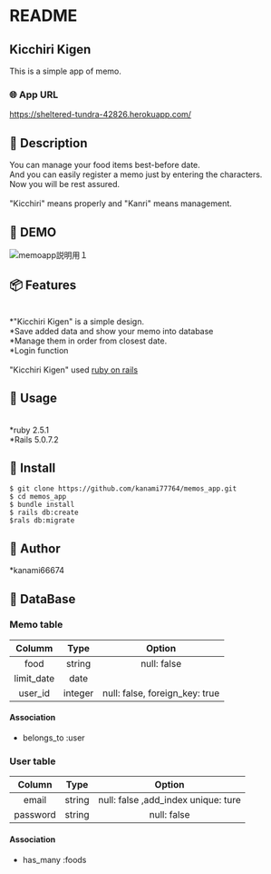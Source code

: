 # README

## Kicchiri Kigen
This is a simple app of memo.

### 🌐 App URL
https://sheltered-tundra-42826.herokuapp.com/

## 💬 Description
You can manage your food items best-before date.
<br>And you can easily register a memo just by entering the characters.
<br>Now you will be rest assured.
<br>
<br>"Kicchiri" means properly and "Kanri" means management.


## 🎨 DEMO
![memoapp説明用１](https://user-images.githubusercontent.com/64050565/83348378-ee67e780-a366-11ea-8933-6b60b35f84cc.png)


## 📦 Features
<br>*"Kicchiri Kigen" is a simple design.
<br>*Save added data and show your memo into database
<br>*Manage them in order from closest date.
<br>*Login function
<br>
<br>"Kicchiri Kigen" used [ruby on rails](https://rubyonrails.org/)


## 💬 Usage
<br>*ruby 2.5.1
<br>*Rails 5.0.7.2


## 💬 Install
```
$ git clone https://github.com/kanami77764/memos_app.git
$ cd memos_app
$ bundle install
$ rails db:create
$rals db:migrate
```

## 👀 Author
*kanami66674

## 💬 DataBase
### Memo table
| Columm | Type | Option |
|:------:|:----:|:------:|
|food|string|null: false|
|limit_date|date||
|user_id|integer|null: false, foreign_key: true|

#### Association
- belongs_to :user


### User table
| Column | Type | Option |
|:------:|:----:|:------:|
|email|string|null: false ,add_index  unique: ture|
|password|string|null: false|

#### Association
- has_many :foods

